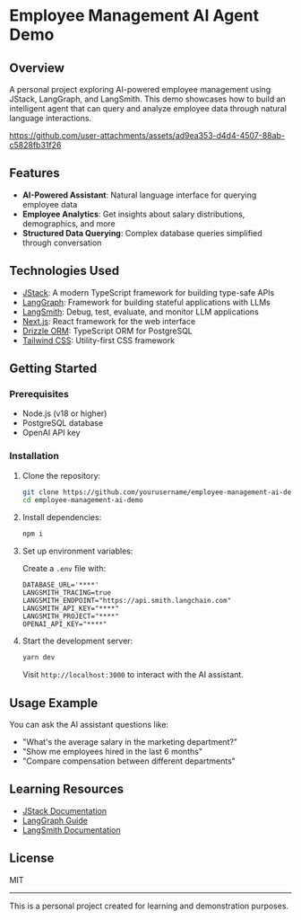 # Employee Management AI Agent Demo

## Overview

A personal project exploring AI-powered employee management using JStack, LangGraph, and LangSmith. This demo showcases how to build an intelligent agent that can query and analyze employee data through natural language interactions.

https://github.com/user-attachments/assets/ad9ea353-d4d4-4507-88ab-c5828fb31f26



## Features

- **AI-Powered Assistant**: Natural language interface for querying employee data
- **Employee Analytics**: Get insights about salary distributions, demographics, and more
- **Structured Data Querying**: Complex database queries simplified through conversation

## Technologies Used

- [JStack](https://jstack.app/): A modern TypeScript framework for building type-safe APIs
- [LangGraph](https://github.com/langchain-ai/langgraph-js): Framework for building stateful applications with LLMs
- [LangSmith](https://smith.langchain.com/): Debug, test, evaluate, and monitor LLM applications
- [Next.js](https://nextjs.org/): React framework for the web interface
- [Drizzle ORM](https://orm.drizzle.team/): TypeScript ORM for PostgreSQL
- [Tailwind CSS](https://tailwindcss.com/): Utility-first CSS framework

## Getting Started

### Prerequisites

- Node.js (v18 or higher)
- PostgreSQL database
- OpenAI API key

### Installation

1. Clone the repository:

   ```bash
   git clone https://github.com/yourusername/employee-management-ai-demo.git
   cd employee-management-ai-demo
   ```

2. Install dependencies:

   ```bash
   npm i
   ```

3. Set up environment variables:

   Create a `.env` file with:

   ```
   DATABASE_URL='****'
   LANGSMITH_TRACING=true
   LANGSMITH_ENDPOINT="https://api.smith.langchain.com"
   LANGSMITH_API_KEY="****"
   LANGSMITH_PROJECT="****"
   OPENAI_API_KEY="****"
   ```

4. Start the development server:

   ```bash
   yarn dev
   ```

   Visit `http://localhost:3000` to interact with the AI assistant.

## Usage Example

You can ask the AI assistant questions like:

- "What's the average salary in the marketing department?"
- "Show me employees hired in the last 6 months"
- "Compare compensation between different departments"

## Learning Resources

- [JStack Documentation](https://jstack.app/)
- [LangGraph Guide](https://github.com/langchain-ai/langgraph-js)
- [LangSmith Documentation](https://docs.smith.langchain.com/)

## License

MIT

---

This is a personal project created for learning and demonstration purposes.
